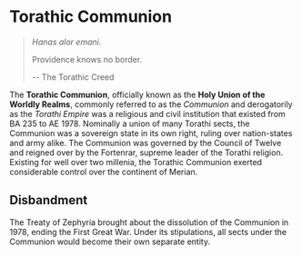 # Torathic Communion

> *Hanas alor emani.* 
>
> Providence knows no border.
>
> -- The Torathic Creed

The **Torathic Communion**, officially known as the **Holy Union of the Worldly Realms**, commonly referred to as the *Communion* and derogatorily as the *Torathi Empire* was a religious and civil institution that existed from BA 235 to AE  1978. Nominally a union of many Torathi sects, the Communion was a sovereign state in its own right, ruling over nation-states and army alike. The Communion was governed by the Council of Twelve and reigned over by the Fortenrar, supreme leader of the Torathi religion. Existing for well over two millenia, the Torathic Communion exerted considerable control over the continent of Merian.

## Disbandment 	        		    

The Treaty of Zephyria brought about the dissolution of the Communion in 1978, ending the First Great War. Under its stipulations, all sects under the Communion would become their own separate entity.
